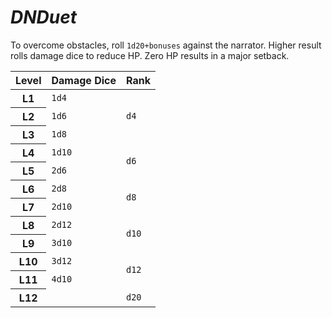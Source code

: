 # _DNDuet_
To overcome obstacles, roll `1d20+bonuses` against the narrator. Higher result rolls damage dice to reduce HP. Zero HP results in a major setback.

<table>
  <thead>
    <tr>
      <th>Level</th>
      <th>Damage Dice</th>
      <th>Rank</th>
    </tr>
  </thead>
  <tbody>
    <tr>
      <th>L1</th>
      <td><code>1d4</code></td>
      <td rowspan="3"><code>d4</code></td>
    </tr>
    <tr>
      <th>L2</th>
      <td><code>1d6</code></td>
    </tr>
    <tr>
      <th>L3</th>
      <td><code>1d8</code></td>
    </tr>
    <tr>
      <th>L4</th>
      <td><code>1d10</code></td>
      <td rowspan="2"><code>d6</code></td>
    </tr>
    <tr>
      <th>L5</th>
      <td><code>2d6</code></td>
    </tr>
    <tr>
      <th>L6</th>
      <td><code>2d8</code></td>
      <td rowspan="2"><code>d8</code></td>
    </tr>
    <tr>
      <th>L7</th>
      <td><code>2d10</code></td>
    </tr>
    <tr>
      <th>L8</th>
      <td><code>2d12</code></td>
      <td rowspan="2"><code>d10</code></td>
    </tr>
    <tr>
      <th>L9</th>
      <td><code>3d10</code></td>
    </tr>
    <tr>
      <th>L10</th>
      <td><code>3d12</code></td>
      <td rowspan="2"><code>d12</code></td>
    </tr>
    <tr>
      <th>L11</th>
      <td><code>4d10</code></td>
    </tr>
    <tr>
      <th>L12</th>
      <td><code4d12</code></td>
      <td><code>d20</code></td>
    </tr>
  </tbody>
</table>
